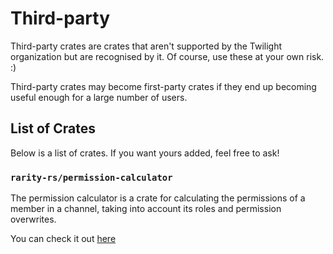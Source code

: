 # Third-party

Third-party crates are crates that aren't supported by the Twilight organization
but are recognised by it. Of course, use these at your own risk. :)

Third-party crates may become first-party crates if they end up becoming useful
enough for a large number of users.

## List of Crates

Below is a list of crates. If you want yours added, feel free to ask!

### `rarity-rs/permission-calculator`

The permission calculator is a crate for calculating the permissions of a
member in a channel, taking into account its roles and permission overwrites.

You can check it out [here][`rarity-rs/permission-calculator`]

[`rarity-rs/permission-calculator`]: https://github.com/rarity-rs/permission-calculator
